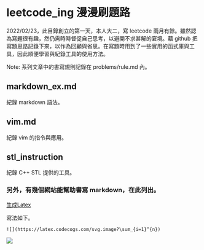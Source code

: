 # leetcode_ing 漫漫刷題路

2022/02/23，此目錄創立的第一天，本人大二，寫 leetcode 兩月有餘。雖然認為寫題很有趣，然仍需時時督促自己思考，以避開不求甚解的窘境。藉 github 把寫題思路記錄下來，以作為回顧與省思。在寫題時用到了一些實用的函式庫與工具，因此順便學習與紀錄工具的使用方法。

Note: 系列文章中的書寫規則記錄在 problems/rule.md 內。

## markdown_ex.md

紀錄 markdown 語法。


## vim.md

紀錄 vim 的指令與應用。


## stl_instruction

紀錄 C++ STL 提供的工具。 


### 另外，有幾個網站能幫助書寫 markdown，在此列出。

[生成Latex](https://latex.codecogs.com/)

寫法如下。

```
![](https://latex.codecogs.com/svg.image?\sum_{i=1}^{n})
```

![](https://latex.codecogs.com/svg.image?\sum_{i=1}^{n})